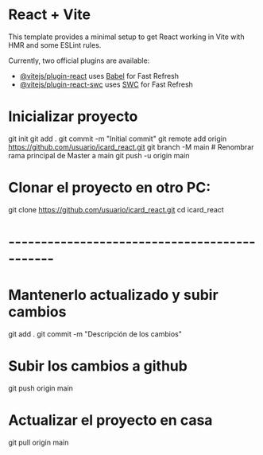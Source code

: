 # React + Vite

This template provides a minimal setup to get React working in Vite with HMR and some ESLint rules.

Currently, two official plugins are available:

- [@vitejs/plugin-react](https://github.com/vitejs/vite-plugin-react/blob/main/packages/plugin-react/README.md) uses [Babel](https://babeljs.io/) for Fast Refresh
- [@vitejs/plugin-react-swc](https://github.com/vitejs/vite-plugin-react-swc) uses [SWC](https://swc.rs/) for Fast Refresh

# Inicializar proyecto
git init
git add .
git commit -m "Initial commit"
git remote add origin https://github.com/usuario/icard_react.git
git branch -M main  # Renombrar rama principal de Master a main
git push -u origin main

# Clonar el proyecto en otro PC:
git clone https://github.com/usuario/icard_react.git
cd icard_react
# ---------------------------------------------
# Mantenerlo actualizado y subir cambios
git add .
git commit -m "Descripción de los cambios"
# Subir los cambios a github
git push origin main

# Actualizar el proyecto en casa
git pull origin main


